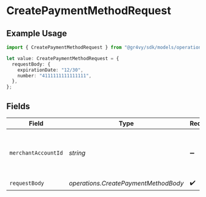 # CreatePaymentMethodRequest

## Example Usage

```typescript
import { CreatePaymentMethodRequest } from "@gr4vy/sdk/models/operations";

let value: CreatePaymentMethodRequest = {
  requestBody: {
    expirationDate: "12/30",
    number: "4111111111111111",
  },
};
```

## Fields

| Field                                                   | Type                                                    | Required                                                | Description                                             |
| ------------------------------------------------------- | ------------------------------------------------------- | ------------------------------------------------------- | ------------------------------------------------------- |
| `merchantAccountId`                                     | *string*                                                | :heavy_minus_sign:                                      | The ID of the merchant account to use for this request. |
| `requestBody`                                           | *operations.CreatePaymentMethodBody*                    | :heavy_check_mark:                                      | N/A                                                     |